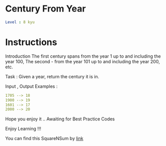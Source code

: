# Century From Year

```yaml
Level : 8 kyu
```

# Instructions
Introduction
The first century spans from the year 1 up to and including the year 100, The second - from the year 101 up to and including the year 200, etc.

Task :
Given a year, return the century it is in.

Input , Output Examples :
```yaml
1705 --> 18
1900 --> 19
1601 --> 17
2000 --> 20
```

Hope you enjoy it .. Awaiting for Best Practice Codes

Enjoy Learning !!!

You can find this SquareNSum by [link](https://www.codewars.com/kata/5a3fe3dde1ce0e8ed6000097/train/scala)